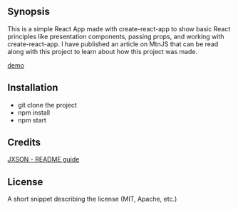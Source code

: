 ## Synopsis

This is a simple React App made with create-react-app to show basic React principles like presentation
components, passing props, and working with create-react-app. I have published an article on MtnJS that
can be read along with this project to learn about how this project was made. 

[demo]()

## Installation

- git clone the project
- npm install
- npm start

## Credits

[JXSON - README guide](https://gist.github.com/jxson/1784669)

## License

A short snippet describing the license (MIT, Apache, etc.)